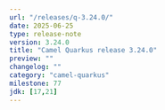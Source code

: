 ```yaml
---
url: "/releases/q-3.24.0/"
date: 2025-06-25
type: release-note
version: 3.24.0
title: "Camel Quarkus release 3.24.0"
preview: ""
changelog: ""
category: "camel-quarkus"
milestone: 77
jdk: [17,21]
---
```

